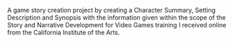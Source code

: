 A game story creation project by creating a Character Summary, Setting Description and Synopsis with the information given within the scope 
of the Story and Narrative Development for Video Games training I received online from the California Institute of the Arts.
